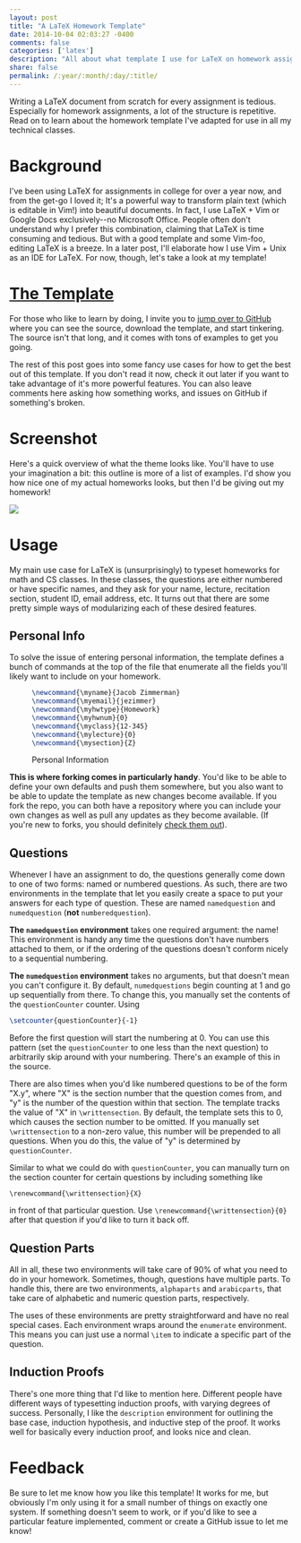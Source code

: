 ```yaml
---
layout: post
title: "A LaTeX Homework Template"
date: 2014-10-04 02:03:27 -0400
comments: false
categories: ['latex']
description: "All about what template I use for LaTeX on homework assignments."
share: false
permalink: /:year/:month/:day/:title/
---
```


Writing a LaTeX document from scratch for every assignment is tedious. Especially for homework assignments, a lot of the structure is repetitive. Read on to learn about the homework template I've adapted for use in all my technical classes.

<!-- more -->

# Background

I've been using LaTeX for assignments in college for over a year now, and from the get-go I loved it; It's a powerful way to transform plain text (which is editable in Vim!) into beautiful documents. In fact, I use LaTeX + Vim or Google Docs exclusively--no Microsoft Office. People often don't understand why I prefer this combination, claiming that LaTeX is time consuming and tedious. But with a good template and some Vim-foo, editing LaTeX is a breeze. In a later post, I'll elaborate how I use Vim + Unix as an IDE for LaTeX. For now, though, let's take a look at my template!

# [The Template][template-github]

For those who like to learn by doing, I invite you to [jump over to GitHub][template-github] where you can see the source, download the template, and start tinkering. The source isn't that long, and it comes with tons of examples to get you going. 

The rest of this post goes into some fancy use cases for how to get the best out of this template. If you don't read it now, check it out later if you want to take advantage of it's more powerful features. You can also leave comments here asking how something works, and issues on GitHub if something's broken.

# Screenshot

Here's a quick overview of what the theme looks like. You'll have to use your imagination a bit: this outline is more of a list of examples. I'd show you how nice one of my actual homeworks looks, but then I'd be giving out my homework!

[![](https://raw.githubusercontent.com/jez/latex-hw-template/master/screenshot.png)](https://raw.githubusercontent.com/jez/latex-hw-template/master/screenshot.png)

# Usage

My main use case for LaTeX is (unsurprisingly) to typeset homeworks for math and CS classes. In these classes, the questions are either numbered or have specific names, and they ask for your name, lecture, recitation section, student ID, email address, etc. It turns out that there are some pretty simple ways of modularizing each of these desired features.

## Personal Info

To solve the issue of entering personal information, the template defines a bunch of commands at the top of the file that enumerate all the fields you'll likely want to include on your homework.

<figure>

```latex
\newcommand{\myname}{Jacob Zimmerman}
\newcommand{\myemail}{jezimmer}
\newcommand{\myhwtype}{Homework}
\newcommand{\myhwnum}{0}
\newcommand{\myclass}{12-345}
\newcommand{\mylecture}{0}
\newcommand{\mysection}{Z}
```

<figcaption>Personal Information</figcaption>
</figure>

__This is where forking comes in particularly handy__. You'd like to be able to define your own defaults and push them somewhere, but you also want to be able to update the template as new changes become available. If you fork the repo, you can both have a repository where you can include your own changes as well as pull any updates as they become available. (If you're new to forks, you should definitely [check them out][forks]).

## Questions

Whenever I have an assignment to do, the questions generally come down to one of two forms: named or numbered questions. As such, there are two environments in the template that let you easily create a space to put your answers for each type of question. These are named `namedquestion` and `numedquestion` (__not__ `numberedquestion`).

__The `namedquestion` environment__ takes one required argument: the name! This environment is handy any time the questions don't have numbers attached to them, or if the ordering of the questions doesn't conform nicely to a sequential numbering.

__The `numedquestion` environment__ takes no arguments, but that doesn't mean you can't configure it. By default, `numedquestions` begin counting at 1 and go up sequentially from there. To change this, you manually set the contents of the `questionCounter` counter. Using 

```latex
\setcounter{questionCounter}{-1}
```

Before the first question will start the numbering at 0. You can use this pattern (set the `questionCounter` to one less than the next question) to arbitrarily skip around with your numbering. There's an example of this in the source.

There are also times when you'd like numbered questions to be of the form "X.y", where "X" is the section number that the question comes from, and "y" is the number of the question within that section. The template tracks the value of "X" in `\writtensection`. By default, the template sets this to 0, which causes the section number to be omitted. If you manually set `\writtensection` to a non-zero value, this number will be prepended to all questions. When you do this, the value of "y" is determined by `questionCounter`.

Similar to what we could do with `questionCounter`, you can manually turn on the section counter for certain questions by including something like 

```
\renewcommand{\writtensection}{X}
```

in front of that particular question. Use `\renewcommand{\writtensection}{0}` after that question if you'd like to turn it back off.

## Question Parts

All in all, these two environments will take care of 90% of what you need to do in your homework. Sometimes, though, questions have multiple parts. To handle this, there are two environments, `alphaparts` and `arabicparts`, that take care of alphabetic and numeric question parts, respectively.

The uses of these environments are pretty straightforward and have no real special cases. Each environment wraps around the `enumerate` environment. This means you can just use a normal `\item` to indicate a specific part of the question.

## Induction Proofs

There's one more thing that I'd like to mention here. Different people have different ways of typesetting induction proofs, with varying degrees of success. Personally, I like the `description` environment for outlining the base case, induction hypothesis, and inductive step of the proof. It works well for basically every induction proof, and looks nice and clean.

# Feedback

Be sure to let me know how you like this template! It works for me, but obviously I'm only using it for a small number of things on exactly one system. If something doesn't seem to work, or if you'd like to see a particular feature implemented, comment or create a GitHub issue to let me know! 


[template-github]: https://github.com/jez/latex-hw-template
[forks]: https://help.github.com/articles/fork-a-repo/

